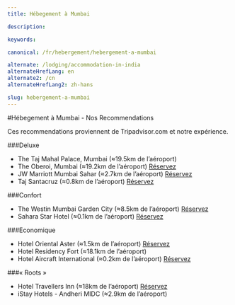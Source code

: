 ```yaml
---
title: Hébegement à Mumbai

description:

keywords:

canonical: /fr/hebergement/hebergement-a-mumbai

alternate: /lodging/accommodation-in-india
alternateHrefLang: en
alternate2: /cn
alternateHrefLang2: zh-hans

slug: hebergement-a-mumbai
---
```


#Hébegement à Mumbai - Nos Recommendations

Ces recommendations proviennent de Tripadvisor.com et notre expérience.

###Deluxe
+ The Taj Mahal Palace, Mumbai (&asymp;19.5km de l’aéroport)
+ The Oberoi, Mumbai (&asymp;19.2km de l’aéroport) [Réservez](https://www.agoda.com/partners/partnersearch.aspx?pcs=1&cid=1650708&hl=en&hid=5647&target=_blank&classes=lodging-button)
+ JW Marriott Mumbai Sahar (&asymp;2.7km de l’aéroport) [Réservez](https://www.agoda.com/partners/partnersearch.aspx?pcs=1&cid=1650708&hl=fr&hid=871074&target=_blank&classes=lodging-button)
+ Taj Santacruz (&asymp;0.8km de l’aéroport) [Réservez](https://www.agoda.com/partners/partnersearch.aspx?pcs=1&cid=1650708&hl=fr&hid=1128612&target=_blank&classes=lodging-button)

###Confort
+ The Westin Mumbai Garden City (&asymp;8.5km de l’aéroport) [Réservez](https://www.agoda.com/partners/partnersearch.aspx?pcs=1&cid=1650708&hl=fr&hid=195901&target=_blank&classes=lodging-button)
+ Sahara Star Hotel (&asymp;0.1km de l’aéroport) [Réservez](https://www.agoda.com/partners/partnersearch.aspx?pcs=1&cid=1650708&hl=fr&hid=70697&target=_blank&classes=lodging-button)

###Economique
+ Hotel Oriental Aster (&asymp;1.5km de l’aéroport) [Réservez](https://www.agoda.com/partners/partnersearch.aspx?pcs=1&cid=1650708&hl=fr&hid=109690&target=_blank&classes=lodging-button)
+ Hotel Residency Fort (&asymp;18.1km de l’aéroport)
+ Hotel Aircraft International (&asymp;0.2km de l’aéroport) [Réservez](https://www.agoda.com/partners/partnersearch.aspx?pcs=1&cid=1650708&hl=fr&hid=706382&target=_blank&classes=lodging-button)

###« Roots »
+ Hotel Travellers Inn (&asymp;18km de l’aéroport) [Réservez](https://www.agoda.com/partners/partnersearch.aspx?pcs=1&cid=1650708&hl=fr&hid=280449&target=_blank&classes=lodging-button)
+ iStay Hotels - Andheri MIDC (&asymp;2.9km de l’aéroport)
